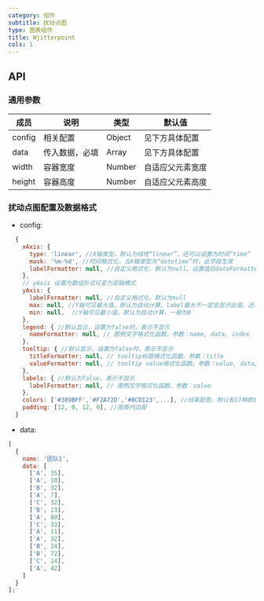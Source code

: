 ```yaml
---
category: 组件
subtitle: 扰动点图
type: 图表组件
title: Wjitterpoint
cols: 1
---
```


## API

### 通用参数

| 成员   | 说明           | 类型   | 默认值           |
| ------ | -------------- | ------ | ---------------- |
| config | 相关配置       | Object | 见下方具体配置   |
| data   | 传入数据，必填 | Array  | 见下方具体配置   |
| width  | 容器宽度       | Number | 自适应父元素宽度 |
| height | 容器高度       | Number | 自适应父元素高度 |

### 扰动点图配置及数据格式

* config:

```javascript
  {
    xAxis: {
      type: 'linear', //X轴类型，默认为线性“linear”，还可以设置为时间“time”
      mask: '%m-%d', //时间格式化，当X轴类型为“datetime”时，此字段生效
      labelFormatter: null, //自定义格式化，默认为null。设置值后dateFormatter失效
    },
    // yAxis 设置为数组形式可变为双轴模式
    yAxis: {
      labelFormatter: null, //自定义格式化，默认为null
      max: null, //Y轴可见最大值，默认为自动计算。label最大不一定会显示此值，还与间隔有关
      min: null,  //Y轴可见最小值，默认为自动计算，一般为0
    },
    legend: { //默认显示，设置为false时，表示不显示
      nameFormatter: null, // 图例文字格式化函数。参数：name, data, index
    },
    tooltip: { //默认显示，设置为false时，表示不显示
      titleFormatter: null, // tooltip标题格式化函数。参数：title
      valueFormatter: null, // tooltip value格式化函数。参数：value, data, index, record
    },
    labels: { //默认为false，表示不显示
      labelFormatter: null, // 图例文字格式化函数。参数：value
    },
    colors: ['#389BFF','#F2A72D','#8CD123',...], //线条配色，默认有17种颜色。不建议修改
    padding: [12, 0, 12, 0], //图表内边距
  }
```

* data:

```javascript
[
  {
    name: '团队1',
    data: [
      ['A', 35],
      ['A', 10],
      ['B', 32],
      ['A', 7],
      ['C', 32],
      ['B', 23],
      ['A', 80],
      ['C', 33],
      ['A', 11],
      ['A', 32],
      ['B', 24],
      ['B', 72],
      ['C', 14],
      ['A', 42]
    ]
  }
];
```

